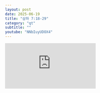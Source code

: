```yaml
---
layout: post
date: 2025-06-19
title: "삼하 7:18-29"
category: "qt"
subtitle: ""
youtube: "NNbIuyUDOX4"
---
```


<div class="youtube margin-large">
    <iframe src="https://www.youtube.com/embed/NNbIuyUDOX4" title="YouTube video player" frameborder="0" allow="accelerometer; autoplay; clipboard-write; encrypted-media; gyroscope; picture-in-picture; web-share" allowfullscreen></iframe>
</div>

